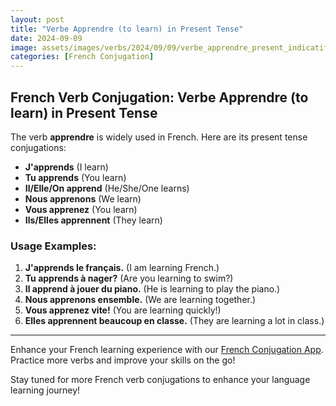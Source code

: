 ```yaml
---
layout: post
title: "Verbe Apprendre (to learn) in Present Tense"
date: 2024-09-09
image: assets/images/verbs/2024/09/09/verbe_apprendre_present_indicatif.png
categories: [French Conjugation]
---
```


## French Verb Conjugation: Verbe Apprendre (to learn) in Present Tense

The verb **apprendre** is widely used in French. Here are its present tense conjugations:

- **J'apprends** (I learn)
- **Tu apprends** (You learn)
- **Il/Elle/On apprend** (He/She/One learns)
- **Nous apprenons** (We learn)
- **Vous apprenez** (You learn)
- **Ils/Elles apprennent** (They learn)

### Usage Examples:

1. **J'apprends le français.** (I am learning French.)
2. **Tu apprends à nager?** (Are you learning to swim?)
3. **Il apprend à jouer du piano.** (He is learning to play the piano.)
4. **Nous apprenons ensemble.** (We are learning together.)
5. **Vous apprenez vite!** (You are learning quickly!)
6. **Elles apprennent beaucoup en classe.** (They are learning a lot in class.)

---

Enhance your French learning experience with our [French Conjugation App]({{site.appStore.url}}). Practice more verbs and improve your skills on the go!

Stay tuned for more French verb conjugations to enhance your language learning journey!